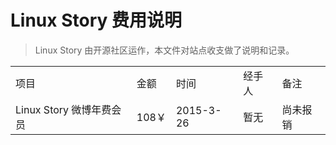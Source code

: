 # Linux Story 费用说明 #

> Linux Story 由开源社区运作，本文件对站点收支做了说明和记录。


<table>
    <tr>
        <td>项目</td><td>金额</td><td>时间</td><td>经手人</td><td>备注</td>
    </tr>
 	<tr>
        <td>Linux Story 微博年费会员</td><td>108￥</td><td>2015-3-26</td><td>暂无</td><td>尚未报销</td>
    </tr>
</table>
